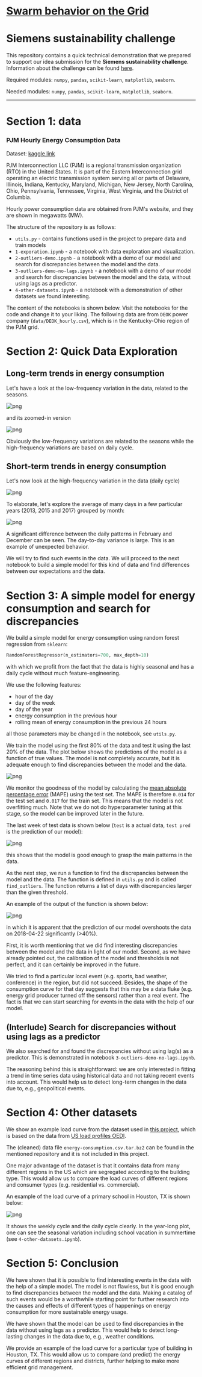 # [Swarm behavior on the Grid](https://ecosystem.siemens.com/techforsustainability/swarm-behaviour-on-the-grid/overview)

# Siemens sustainability challenge

This repository contains a quick technical demonstration that we prepared to support our idea submission for the **Siemens sustainability challenge**. Information about the challenge can be found [here](https://ecosystem.siemens.com/techforsustainability/swarm-behaviour-on-the-grid/overview).

Required modules: `numpy`, `pandas`, `scikit-learn`,  `matplotlib`, `seaborn`.

Needed modules: `numpy`, `pandas`, `scikit-learn`,  `matplotlib`, `seaborn`.

----
# Section 1: data  

### **PJM Hourly Energy Consumption Data**
Dataset: [kaggle link](https://www.kaggle.com/datasets/robikscube/hourly-energy-consumption)

PJM Interconnection LLC (PJM) is a regional transmission organization (RTO) in the United States. It is part of the Eastern Interconnection grid operating an electric transmission system serving all or parts of Delaware, Illinois, Indiana, Kentucky, Maryland, Michigan, New Jersey, North Carolina, Ohio, Pennsylvania, Tennessee, Virginia, West Virginia, and the District of Columbia.

Hourly power consumption data are obtained from PJM's website, and they are shown in megawatts (MW).



The structure of the repository is as follows:

* `utils.py` - contains functions used in the project to prepare data and train models
* `1-exporation.ipynb` - a notebook with data exploration and visualization.
* `2-outliers-demo.ipynb` - a notebook with a demo of our model and search for discrepancies between the model and the data.
* `3-outliers-demo-no-lags.ipynb` - a notebook with a demo of our model and search for discrepancies between the model and the data, without using lags as a predictor.
* `4-other-datasets.ipynb` - a notebook with a demonstration of other datasets we found interesting.
 
The content of the notebooks is shown below. Visit the notebooks for the code and change it to your liking. 
The following data are from `DEOK` power company (`data/DEOK_hourly.csv`), which is in the Kentucky-Ohio region of the PJM grid.


# Section 2: Quick Data Exploration

## Long-term trends in energy consumption
Let's have a look at the low-frequency variation in the data, related to the seasons.

![png](plots/1-1.png)

and its zoomed-in version

![png](plots/1-2.png)

Obviously the low-frequency variations are related to the seasons while the high-frequency variations are based on daily cycle.

## Short-term trends in energy consumption

Let's now look at the high-frequency variation in the data (daily cycle)

![png](plots/1-3.png)


To elaborate, let's explore the average of many days in a few particular years (2013, 2015 and 2017) grouped by month:

![png](plots/1-4.png)

A significant difference between the daily patterns in February and December can be seen. The day-to-day variance is large. This is an example of unexpected behavior.

We will try to find such events in the data. We will proceed to the next notebook to build a simple model for this kind of data and find differences between our expectations and the data.


# Section 3: A simple model for energy consumption and search for discrepancies

We build a simple model for energy consumption using random forest regression from `sklearn`:

```python
RandomForestRegressor(n_estimators=700, max_depth=10)
```
with which we profit from the fact that the data is highly seasonal and has a daily cycle without much feature-engineering. 

We use the following features:
- hour of the day
- day of the week
- day of the year
- energy consumption in the previous hour
- rolling mean of energy consumption in the previous 24 hours

all those parameters may be changed in the notebook, see `utils.py`.

We train the model using the first 80% of the data and test it using the last 20% of the data.
The plot below shows the predictions of the model as a function of true values. The model is not completely accurate, but it is adequate enough to find discrepancies between the model and the data.

![png](plots/2-1.png)


We monitor the goodness of the model by calculating the [mean absolute percentage error](https://en.wikipedia.org/wiki/Mean_absolute_percentage_error) (MAPE)  using the test set. The MAPE is therefore `0.014` for the test set and `0.017` for the train set. This means that the model is not overfitting much. Note that we do not do hyperparameter tuning at this stage, so the model can be improved later in the future.

The last week of test data is shown below (`test` is a actual data, `test pred` is the prediction of our model):

![png](plots/2-4.png)

this shows that the model is good enough to grasp the main patterns in the data.

As the next step, we run a function to find the discrepancies between the model and the data. The function is defined in `utils.py` and is called `find_outliers`. The function returns a list of days with discrepancies larger than the given threshold. 

An example of the output of the function is shown below:

![png](plots/2-5.png)

in which it is apparent that the prediction of our model overshoots the data on 2018-04-22 significantly (>40%).

First, it is worth mentioning that we did find interesting discrepancies between the model and the data in light of our model. 
Second, as we have already pointed out, the calibration of the model and thresholds is not perfect, and it can certainly be improved in the future.

We tried to find a particular local event (e.g. sports, bad weather, conference) in the region, but did not succeed. Besides, the shape of the consumption curve for that day suggests that this may be a data fluke (e.g. energy grid producer turned off the sensors) rather than a real event. The fact is that we can start searching for events in the data with the help of our model.

## (Interlude) Search for discrepancies without using lags as a predictor

We also searched for and found the discrepancies without using lag(s) as a predictor. This is demonstrated in notebook `3-outliers-demo-no-lags.ipynb`. 

The reasoning behind this is straightforward: we are only interested in fitting a trend in time series data using historical data and not taking recent events into account. This would help us to detect long-term changes in the data due to, e.g., geopolitical events.

# Section 4: Other datasets

We show an example load curve from the dataset used in [this project](https://github.com/armineminasyan/energy-consumption-clustering), which is based on the data from [US load profiles OEDI](https://data.openei.org/submissions/153).  

The (cleaned) data file `energy-consumption.csv.tar.bz2` can be found in the mentioned repository and it is not included in this project.

One major advantage of the dataset is that it contains data from many different regions in the US which are segregated according to the building type. This would allow us to compare the load curves of different regions and consumer types (e.g. residential vs. commercial).

An example of the load curve of a primary school in Houston, TX is shown below:

![png](plots/3-1.png)

It shows the weekly cycle and the daily cycle clearly. In the year-long plot, one can see the seasonal variation including school vacation in summertime (see `4-other-datasets.ipynb`).


# Section 5: Conclusion

We have shown that it is possible to find interesting events in the data with the help of a simple model. The model is not flawless, but it is good enough to find discrepancies between the model and the data. Making a catalog of such events would be a worthwhile starting point for further research into the causes and effects of different types of happenings on energy consumption for more sustainable energy usage.

We have shown that the model can be used to find discrepancies in the data without using lags as a predictor. This would help to detect long-lasting changes in the data due to, e.g., weather conditions.

We provide an example of the load curve for a particular type of building in Houston, TX. This would allow us to compare (and predict) the energy curves of different regions and districts, further helping to make more efficient grid management.







